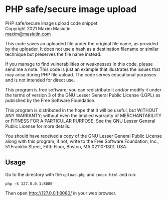 # PHP safe/secure image upload 

PHP safe/secure image upload code snippet  
Copyright 2021 Maxim Masiutin  
maxim@masiutin.com  

This code saves an uploaded file under the original file name,
as provided by the uploader. It does not use a hash as a
destination filename or similar technique but preserves the
file name instead.

If you manage to find vulnerabilities or weaknesses in this code,
please send me a note. This code is just an example that
illustrates the issues that may arise during PHP file upload.
The code serves educational purposes and is not intended for
direct use.

This program is free software; you can redistribute it and/or
modify it under the terms of version 3 of the GNU Lesser General
Public License (LGPL) as published by the Free Software Foundation.

This program is distributed in the hope that it will be useful,
but WITHOUT ANY WARRANTY; without even the implied warranty of
MERCHANTABILITY or FITNESS FOR A PARTICULAR PURPOSE.  See the GNU
Lesser General Public License for more details.

You should have received a copy of the GNU Lesser General Public License
along with this program; if not, write to the Free Software Foundation,
Inc., 51 Franklin Street, Fifth Floor, Boston, MA  02110-1301, USA.

## Usage

Go to the directory with the `upload.php` and `index.html` and run:

```
php -S 127.0.0.1:8080
```

Then open http://127.0.0.1:8080/ in your web browser.

